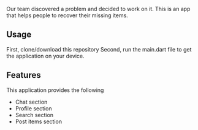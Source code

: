 Our team discovered a problem and decided to work on it.
This is an app that helps people to recover their missing items.

## Usage
First, clone/download this repository
Second, run the main.dart file to get the application on your device.

## Features
This application provides the following
* Chat section
* Profile section
* Search section
* Post items section
